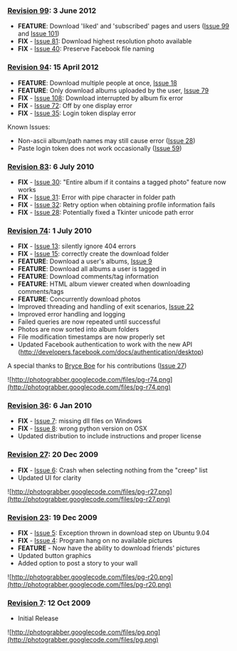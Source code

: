 ### [Revision 99](https://code.google.com/p/photograbber/source/detail?r=99): 3 June 2012 ###
  * **FEATURE**: Download 'liked' and 'subscribed' pages and users ([Issue 99](https://code.google.com/p/photograbber/issues/detail?id=99) and [Issue 101](https://code.google.com/p/photograbber/issues/detail?id=101))
  * **FIX** - [Issue 81](https://code.google.com/p/photograbber/issues/detail?id=81): Download highest resolution photo available
  * **FIX** - [Issue 40](https://code.google.com/p/photograbber/issues/detail?id=40): Preserve Facebook file naming

### [Revision 94](https://code.google.com/p/photograbber/source/detail?r=94): 15 April 2012 ###
  * **FEATURE**: Download multiple people at once, [Issue 18](https://code.google.com/p/photograbber/issues/detail?id=18)
  * **FEATURE**: Only download albums uploaded by the user, [Issue 79](https://code.google.com/p/photograbber/issues/detail?id=79)
  * **FIX** - [Issue 108](https://code.google.com/p/photograbber/issues/detail?id=108): Download interrupted by album fix error
  * **FIX** - [Issue 72](https://code.google.com/p/photograbber/issues/detail?id=72): Off by one display error
  * **FIX** - [Issue 35](https://code.google.com/p/photograbber/issues/detail?id=35): Login token display error

Known Issues:
  * Non-ascii album/path names may still cause error ([Issue 28](https://code.google.com/p/photograbber/issues/detail?id=28))
  * Paste login token does not work occasionally ([Issue 59](https://code.google.com/p/photograbber/issues/detail?id=59))

### [Revision 83](https://code.google.com/p/photograbber/source/detail?r=83): 6 July 2010 ###
  * **FIX** - [Issue 30](https://code.google.com/p/photograbber/issues/detail?id=30): "Entire album if it contains a tagged photo" feature now works
  * **FIX** - [Issue 31](https://code.google.com/p/photograbber/issues/detail?id=31): Error with pipe character in folder path
  * **FIX** - [Issue 32](https://code.google.com/p/photograbber/issues/detail?id=32): Retry option when obtaining profile information fails
  * **FIX** - [Issue 28](https://code.google.com/p/photograbber/issues/detail?id=28): Potentially fixed a Tkinter unicode path error

### [Revision 74](https://code.google.com/p/photograbber/source/detail?r=74): 1 July 2010 ###
  * **FIX** - [Issue 13](https://code.google.com/p/photograbber/issues/detail?id=13): silently ignore 404 errors
  * **FIX** - [Issue 15](https://code.google.com/p/photograbber/issues/detail?id=15): correctly create the download folder
  * **FEATURE**: Download a user's albums, [Issue 9](https://code.google.com/p/photograbber/issues/detail?id=9)
  * **FEATURE**: Download all albums a user is tagged in
  * **FEATURE**: Download comments/tag information
  * **FEATURE**: HTML album viewer created when downloading comments/tags
  * **FEATURE**: Concurrently download photos
  * Improved threading and handling of exit scenarios, [Issue 22](https://code.google.com/p/photograbber/issues/detail?id=22)
  * Improved error handling and logging
  * Failed queries are now repeated until successful
  * Photos are now sorted into album folders
  * File modification timestamps are now properly set
  * Updated Facebook authentication to work with the new API (http://developers.facebook.com/docs/authentication/desktop)

A special thanks to [Bryce Boe](http://www.bryceboe.com/) for his contributions ([Issue 27](https://code.google.com/p/photograbber/issues/detail?id=27))

![http://photograbber.googlecode.com/files/pg-r74.png](http://photograbber.googlecode.com/files/pg-r74.png)

### [Revision 36](https://code.google.com/p/photograbber/source/detail?r=36): 6 Jan 2010 ###
  * **FIX** - [Issue 7](https://code.google.com/p/photograbber/issues/detail?id=7): missing dll files on Windows
  * **FIX** - [Issue 8](https://code.google.com/p/photograbber/issues/detail?id=8): wrong python version on OSX
  * Updated distribution to include instructions and proper license

### [Revision 27](https://code.google.com/p/photograbber/source/detail?r=27): 20 Dec 2009 ###
  * **FIX** - [Issue 6](https://code.google.com/p/photograbber/issues/detail?id=6): Crash when selecting nothing from the "creep" list
  * Updated UI for clarity

![http://photograbber.googlecode.com/files/pg-r27.png](http://photograbber.googlecode.com/files/pg-r27.png)

### [Revision 23](https://code.google.com/p/photograbber/source/detail?r=23): 19 Dec 2009 ###
  * **FIX** - [Issue 5](https://code.google.com/p/photograbber/issues/detail?id=5): Exception thrown in download step on Ubuntu 9.04
  * **FIX** - [Issue 4](https://code.google.com/p/photograbber/issues/detail?id=4): Program hang on no available pictures
  * **FEATURE** - Now have the ability to download friends' pictures
  * Updated button graphics
  * Added option to post a story to your wall

![http://photograbber.googlecode.com/files/pg-r20.png](http://photograbber.googlecode.com/files/pg-r20.png)

### [Revision 7](https://code.google.com/p/photograbber/source/detail?r=7): 12 Oct 2009 ###
  * Initial Release

![http://photograbber.googlecode.com/files/pg.png](http://photograbber.googlecode.com/files/pg.png)